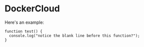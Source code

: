 # DockerCloud
Here's an example:

```
function test() {
  console.log("notice the blank line before this function?");
}
```
